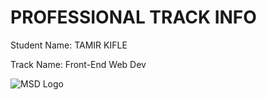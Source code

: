 # PROFESSIONAL TRACK INFO

Student Name: TAMIR KIFLE

Track Name: Front-End Web Dev

![MSD Logo](assets/msd-6th-batch-logo.png "MSD 6th Batch Logo")
